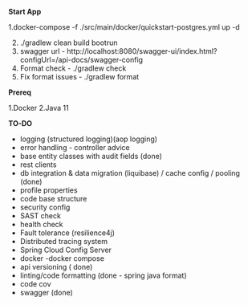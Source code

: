 **Start App**

1.docker-compose -f ./src/main/docker/quickstart-postgres.yml up -d

2. ./gradlew clean build bootrun
3. swagger url - http://localhost:8080/swagger-ui/index.html?configUrl=/api-docs/swagger-config
4. Format check - ./gradlew check 
5. Fix format issues - ./gradlew format

**Prereq**

1.Docker
2.Java 11

**TO-DO**

- logging (structured logging)(aop logging)
- error handling - controller advice
- base entity classes with audit fields (done)
- rest clients
- db integration & data migration (liquibase) / cache config / pooling (done)
- profile properties
- code base structure
- security config
- SAST check
- health check 
- Fault tolerance (resilience4j)
- Distributed tracing system
- Spring Cloud Config Server
- docker -docker compose
- api versioning  ( done)
- linting/code formatting  (done - spring java format)
- code cov 
- swagger (done)

